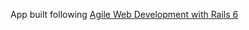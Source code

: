 App built following [Agile Web Development with Rails 6](https://pragprog.com/titles/rails6/agile-web-development-with-rails-6/)
